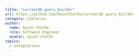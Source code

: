 ```yaml
---
title: "surrealdb_query_builder"
url: https://github.com/AyushChothe/surrealdb_query_builder
category: Libraries
author:
  name: Ayush Chothe
  role: Software Engineer
  avatar: ayush-chothe
topics:
  - integrations
---
```


